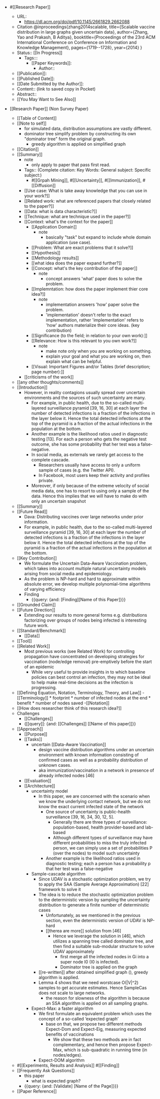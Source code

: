 *  #[[Research Paper]]
    - URL:
        * https://dl.acm.org/doi/pdf/10.1145/2661829.2662088
    - Citation
        @inproceedings{zhang2014scalable,
          title={Scalable vaccine distribution in large graphs given uncertain data},
          author={Zhang, Yao and Prakash, B Aditya},
          booktitle={Proceedings of the 23rd ACM International Conference on Conference on Information and Knowledge Management},
          pages={1719--1728},
          year={2014}
        }
    - Status:: [[In Progress]]
        - Tags::: 
            - [[Paper Keywords]]: 
                - Author::
    - [[Publication]]:
    - [[Published Date]]:
    - [[Date Submitted by the Author]]:
    - Content:: (link to saved copy in Pocket)
    - Abstract::
    - [[You May Want to See Also]]

* [[Research Paper]] (Non Survey Paper)
    - [[Table of Content]]
    - [[Note to self]]
        * for simulated data, distribution assumptions are vastly different.
        * dominator tree simplify problem by constructing its own "dominator tree" form the original graph.
            * greedy algorithm is applied on simplified graph
    - [[Citation]]
    - [[Summary]]
        * note 
            * only apply to paper that pass first read.
        * Tags:: (Complete citation: Key Words: General subject: Specific subject:)
            * #[[Grpah Mining]], #[[Uncertainty]], #[[Immunization]], #[[Diffusion]]
        * [[Use case: What is take away knowledge that you can use in your work?]]
        * [[Related work: what are referenced papers that closely related to the paper?]]
        * [[Data: what is data characteristic?]]
        * [[Technique: what are technique used in the paper?]] 
        * [[Context: what's the context for the paper]]
            * [[Application Domain]]
                * note
                    * basically "task" but expand to include whole domain application (use case).
            * [[Problem: What are exact problems that it solve?]]
            * [[Hypothesis]]
            * [[Methodology results]]
            * [[what idea does the paper expand further?]]
            * [[Concept: what's the key contribution of the paper]]
                * note 
                    * concept answers 'what' paper does to solve the problem.
            * [[Implemntation: how does the paper implement thier core idea?]]
                * note
                    * implementation answers 'how' paper solve the problem.
                    * 'implementation' doesn't refer to the exact implementation, rather 'implementation' refers to 'how' authors materialize their core ideas. (key contribution)
            * [[Significance (to the field; in relation to your own work):]]
            * [[Relevance: How is this relevant to you own work?]]
                * note
                    * make note only when you are working on something.
                    * explain your goal and what you are working on, then explain what can be helpful.
            * [[Visual: Important Figures and/or Tables (brief description; page number):]]
        * [[criticisms of the work]]
    * [[any other thoughts/comments]]
    - [[Introduction]]
        *  However, in reality contagions usually spread over uncertain environments and the sources of such uncertainty are
        many.
            * For example, in public health, due to the so-called
            multi-layered surveillance pyramid [39, 16, 30] at each layer
            the number of detected infections is a fraction of the infections in the layer below it. Hence the total detected infections at the top of the pyramid is a fraction of the actual
            infections in the population at the bottom.
            * Another example is the likelihood ratios used in diagnostic testing [13]. For
            each a person who gets the negative test outcome, she has
            some probability that her test was a false-negative.
            * In social media, as externals we rarely get access to the complete
            cascade. 
                * Researchers usually have access to only a uniform
                sample of cases (e.g. the Twitter API).
                * In Facebook, most
                users keep their activity and profiles private.
            * Moreover, if
            only because of the extreme velocity of social media data,
            one has to resort to using only a sample of the data. Hence
            this implies that we will have to make do with only an uncertain snapshot
    - [[Summary]]
    * [[Future Read]]
        *  Dava: Distributing vaccines over large networks under prior information. 
        * For example, in public health, due to the so-called
        multi-layered surveillance pyramid [39, 16, 30] at each layer
        the number of detected infections is a fraction of the infections in the layer below it. Hence the total detected infections at the top of the pyramid is a fraction of the actual
        infections in the population at the bottom.
    - [[Key Contribution]]
        * We formulate the Uncertain
        Data-Aware Vaccination problem, which takes into account multiple natural uncertainty models arising from
        social media and epidemiology.
        * As the problem is NP-hard
        and hard to approximate within absolute error, we develop multiple polynomial-time algorithms of varying
        efficiency
        * Finding
            - {{query: {and: [Finding][Name of this Paper]}}}
    - [[Grounded Claim]] 
    - [[Future Direction]]
        * Extending our results to more general forms e.g. distributions factorizing over groups of nodes being infected is
        interesting future work.
    - [[Standard/Benchmark]]
        - [[Data]]
    - [[Tool]]
    - [[Related Work]]
        * Most previous works (see Related Work) for controlling propagation
        have concentrated on developing strategies for vaccination
        (node/edge removal) pre-emptively before the start of an epidemic
            * While very useful to provide insights in to which
            baseline policies can best control an infection, they may not
            be ideal to help make real-time decisions as the infection
            is progressing.
    - [[Defining Equation, Notation, Terminology, Theory, and Law]]
        -[[Terminology]]
            * footprint 
                * number of infected nodes at the end
            * benefit
                * number of nodes saved
            -[[Notation]]    
    - [[How does researcher think of this research idea?]]
    - Challenges
        - [[Challenges]]
        -  {[[query]]: {and: [[Challenges]] [[Name of this paper]]}}
    - [[Approach]]
        - [[Purpose]]
        - [[Tasks]]
            * uncertain [[Data-Aware Vaccination]]
                * design vaccine distribution algorithms under an uncertain environment with known information consisting of confirmed cases as well as a probability distribution of unknown cases.
                * aka immunization/vaccination in a network in presence of already infected nodes [46]
        - [[Evaluation]]
        - [[Architecture]]
            * uncertainty model
                * In this paper, we are concerned with the scenario when
                we know the underlying contact network, but we do not
                know the exact current infected state of the network
                    * One
                    source of uncertainty is public-health surveillance [39, 16, 34,
                    30, 12, 5]. 
                        *  Generally there are three types of surveillance:
                        population-based, health provider-based and lab-based
                        * Although different types of surveillance may have different
                        probabilities to miss the truly infected person, we can simply use a set of probabilities P (over the nodes) to model
                        such uncertainty
                    * Another example is the likelihood ratios
                    used in diagnostic testing; each a person has a probability p
                    that her test was a false-negative
            * Sample-cascade algorithm
                * Since UDAV is a stochastic optimization problem, we try to apply the SAA (Sample Average Approximation) [22] framework to solve it
                * The idea is to reduce the
                stochastic optimization problem to the deterministic version
                by sampling the uncertainty distribution to generate a finite number of deterministic cases
                    * Unfortunately, as we mentioned in the previous section, even the deterministic version
                    of UDAV is NP-hard
                    * [[therea are more]] solution from [46]
                        * Hence we leverage the solution in [46],
                        which utilizes a spanning tree called dominator tree, and
                        then find a suitable sub-modular structure to solve UDAV
                        approximately
                            * first merge all the infected
                            nodes in Gi into a super node I0 (I0 is infected).
                            * Dominator tree is applied on the graph
                * [[re-written]] after obtained simplified graph (), greedy algorithm is applied.  
                * Lemma 4 shows that we need worstcase O(|V|^2) samples to get accurate estimates. Hence SampleCas does not scale to large networks.
                    * the reason for slowness of the algorithm is because an SSA algorithm is applied on all sampling graphs.
            * Expect-Max: a faster algorithm
                * We first formulate an equivalent problem which
                uses the concept of a so-called ‘expected graph’
                    * base on that, we propose two different methods Expect-Dom
                    and Expect-Eig, measuring expected benefits of vaccinations
                        *  We show that these two methods are in fact complementary, and hence then propose Expect-Max, which is
                            sub-quadratic in running time (in nodes/edges).
                * Expect-DOM algorithm
    - #[[Experiments, Results and Analysis]] #[[Finding]]
    - [[Frequently Ask Questions]]
        * this paper
            * what is expected graph?
        - {{query: {and: [Validate] [Name of the Page]}}}
    - [[Paper Reference]]
